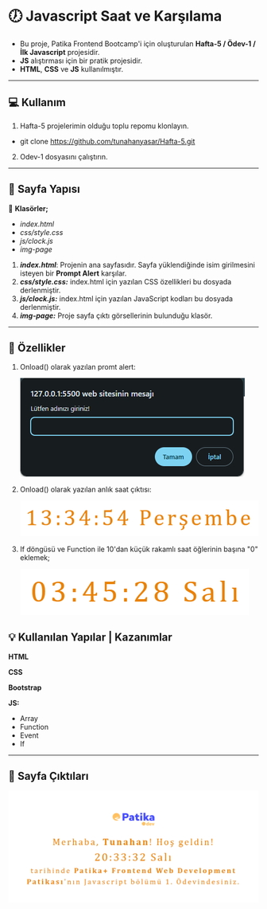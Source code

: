 # :clock7: Javascript Saat ve Karşılama

* Bu proje, Patika Frontend Bootcamp'i için oluşturulan **Hafta-5 / Ödev-1 / İlk Javascript** projesidir.
* **JS** alıştırması için bir pratik projesidir.
* **HTML**, **CSS** ve **JS** kullanılmıştır.
---

## :computer: Kullanım

1.  Hafta-5 projelerimin olduğu toplu repomu klonlayın.
*   git clone https://github.com/tunahanyasar/Hafta-5.git
2. Odev-1 dosyasını çalıştırın.

---

## 📜 Sayfa Yapısı

:open_file_folder: **Klasörler;**
* *index.html*
* *css/style.css*
* *js/clock.js*
* *img-page*

1. ***index.html***: Projenin ana sayfasıdır. Sayfa yüklendiğinde isim girilmesini isteyen bir **Prompt Alert** karşılar.
3.  ***css/style.css:*** index.html için yazılan CSS özellikleri bu dosyada derlenmiştir. 
4. ***js/clock.js:*** index.html için yazılan JavaScript kodları bu dosyada derlenmiştir. 
4. ***img-page:*** Proje sayfa çıktı görsellerinin bulunduğu klasör.

---
## :star2: Özellikler

1. Onload() olarak yazılan promt alert:

    ![Clock-1](./img-page/prompt.png)
      
            
2. Onload() olarak yazılan anlık saat çıktısı:

    ![Full-Page](./img-page/clock-2.png)
            
   
3. If döngüsü ve Function ile 10'dan küçük rakamlı saat öğlerinin başına "0" eklemek;

    ![Clock-2](./img-page/clock-1.png)
          

 
## 💡 Kullanılan Yapılar | Kazanımlar

**HTML**

**CSS**

**Bootstrap**

**JS:**
*   Array
*   Function
*   Event
*   If

---


## :paperclip: Sayfa Çıktıları
![Full-Page](./img-page/full-page.png)



